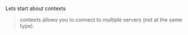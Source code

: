 Lets start about contexts


> contexts allows you to connect to multiple servers (not at the same type).



